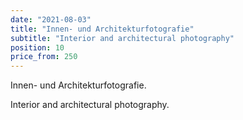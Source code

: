 ```yaml
---
date: "2021-08-03"
title: "Innen- und Architekturfotografie"
subtitle: "Interior and architectural photography"
position: 10
price_from: 250
---
```


Innen- und Architekturfotografie.

Interior and architectural photography.
